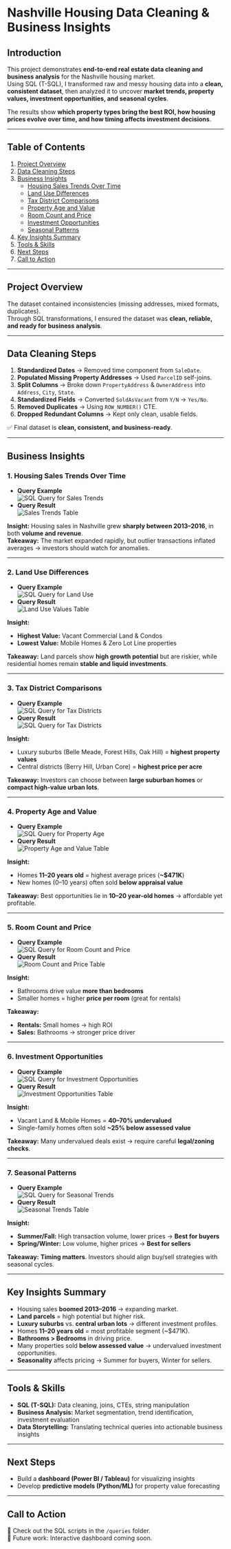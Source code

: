# Nashville Housing Data Cleaning & Business Insights

## Introduction

This project demonstrates **end-to-end real estate data cleaning and business analysis** for the Nashville housing market.  
Using SQL (T-SQL), I transformed raw and messy housing data into a **clean, consistent dataset**, then analyzed it to uncover **market trends, property values, investment opportunities, and seasonal cycles**.

The results show **which property types bring the best ROI, how housing prices evolve over time, and how timing affects investment decisions**.

---

## Table of Contents

1. [Project Overview](#project-overview)
2. [Data Cleaning Steps](#data-cleaning-steps)
3. [Business Insights](#business-insights)
   - [Housing Sales Trends Over Time](#1-housing-sales-trends-over-time)
   - [Land Use Differences](#2-land-use-differences)
   - [Tax District Comparisons](#3-tax-district-comparisons)
   - [Property Age and Value](#4-property-age-and-value)
   - [Room Count and Price](#5-room-count-and-price)
   - [Investment Opportunities](#6-investment-opportunities)
   - [Seasonal Patterns](#7-seasonal-patterns)
4. [Key Insights Summary](#key-insights-summary)
5. [Tools & Skills](#tools--skills)
6. [Next Steps](#next-steps)
7. [Call to Action](#call-to-action)

---

## Project Overview

The dataset contained inconsistencies (missing addresses, mixed formats, duplicates).  
Through SQL transformations, I ensured the dataset was **clean, reliable, and ready for business analysis**.

---

## Data Cleaning Steps

1. **Standardized Dates** → Removed time component from `SaleDate`.
2. **Populated Missing Property Addresses** → Used `ParcelID` self-joins.
3. **Split Columns** → Broke down `PropertyAddress` & `OwnerAddress` into `Address`, `City`, `State`.
4. **Standardized Fields** → Converted `SoldAsVacant` from `Y/N` → `Yes/No`.
5. **Removed Duplicates** → Using `ROW_NUMBER()` CTE.
6. **Dropped Redundant Columns** → Kept only clean, usable fields.

✅ Final dataset is **clean, consistent, and business-ready**.

---

## Business Insights

### 1. Housing Sales Trends Over Time

- **Query Example**  
  ![SQL Query for Sales Trends](https://drive.google.com/uc?export=view&id=1AEtECnydV_T6NKUtNS7MSikWSs7dZz0F)
- **Query Result**  
  ![Sales Trends Table](https://drive.google.com/uc?export=view&id=1LoyTJ05ohExOfqyvHQgDK-2T-Tzkw0kQ)

**Insight:** Housing sales in Nashville grew **sharply between 2013–2016**, in both **volume and revenue**.  
**Takeaway:** The market expanded rapidly, but outlier transactions inflated averages → investors should watch for anomalies.

---

### 2. Land Use Differences

- **Query Example**  
  ![SQL Query for Land Use](https://drive.google.com/uc?export=view&id=1Wb8DA88ADepescjRDMld7j0HRnEJYjjF)
- **Query Result**  
  ![Land Use Values Table](https://drive.google.com/uc?export=view&id=1kkhGchC_WehPR6dT7ibmKHwyC1woIdyp)

**Insight:**

- **Highest Value:** Vacant Commercial Land & Condos
- **Lowest Value:** Mobile Homes & Zero Lot Line properties

**Takeaway:** Land parcels show **high growth potential** but are riskier, while residential homes remain **stable and liquid investments**.

---

### 3. Tax District Comparisons

- **Query Example**  
  ![SQL Query for Tax Districts](https://drive.google.com/uc?export=view&id=19M2dlaStwXM-61OMUOOqzPnmNwCUO_nS)
- **Query Result**  
  ![SQL Query for Tax Districts](https://drive.google.com/uc?export=view&id=12EiSAfydf_IE1PyYe6sIHDZAQJwTf7_m)

**Insight:**

- Luxury suburbs (Belle Meade, Forest Hills, Oak Hill) = **highest property values**
- Central districts (Berry Hill, Urban Core) = **highest price per acre**

**Takeaway:** Investors can choose between **large suburban homes** or **compact high-value urban lots**.

---

### 4. Property Age and Value

- **Query Example**  
  ![SQL Query for Property Age](https://drive.google.com/uc?export=view&id=1AHTkBmTeUF_1PqJIEWkSd2CCAdnZYLt9)
- **Query Result**  
  ![Property Age and Value Table](https://drive.google.com/uc?export=view&id=1MGNwtEJaF8NZ9qKcgOqtmStgm1ZiNjcl)

**Insight:**

- Homes **11–20 years old** = highest average prices (**~$471K**)
- New homes (0–10 years) often sold **below appraisal value**

**Takeaway:** Best opportunities lie in **10–20 year-old homes** → affordable yet profitable.

---

### 5. Room Count and Price

- **Query Example**  
  ![SQL Query for Room Count and Price](https://drive.google.com/uc?export=view&id=1TeLAKr2O7yOnRKnNu38akODVUWS3HXg0)
- **Query Result**  
  ![Room Count and Price Table](https://drive.google.com/uc?export=view&id=1tzj0U81a8jYn0Gpk1hK8-R08TBwIaHi2)

**Insight:**

- Bathrooms drive value **more than bedrooms**
- Smaller homes = higher **price per room** (great for rentals)

**Takeaway:**

- **Rentals:** Small homes → high ROI
- **Sales:** Bathrooms → stronger price driver

---

### 6. Investment Opportunities

- **Query Example**  
  ![SQL Query for Investment Opportunities](https://drive.google.com/uc?export=view&id=14HdskdU0tby70D-uKciv5ouLNO5RpSnS)
- **Query Result**  
  ![Investment Opportunities Table](https://drive.google.com/uc?export=view&id=1B6RoQCfJN-lCT1AwPQY1xpL0demBAq2a)

**Insight:**

- Vacant Land & Mobile Homes = **40–70% undervalued**
- Single-family homes often sold **~25% below assessed value**

**Takeaway:** Many undervalued deals exist → require careful **legal/zoning checks**.

---

### 7. Seasonal Patterns

- **Query Example**  
  ![SQL Query for Seasonal Trends](https://drive.google.com/uc?export=view&id=11gUbtUmwxEPqM-z0Sz7BUUQWDJHJ3s_B)
- **Query Result**  
  ![Seasonal Trends Table](https://drive.google.com/uc?export=view&id=1Q28komITBwDX69Vibcp9GZiKVxX_OYGe)

**Insight:**

- **Summer/Fall:** High transaction volume, lower prices → **Best for buyers**
- **Spring/Winter:** Low volume, higher prices → **Best for sellers**

**Takeaway:** **Timing matters**. Investors should align buy/sell strategies with seasonal cycles.

---

## Key Insights Summary

- Housing sales **boomed 2013–2016** → expanding market.
- **Land parcels** = high potential but higher risk.
- **Luxury suburbs** vs. **central urban lots** → different investment profiles.
- Homes **11–20 years old** = most profitable segment (~$471K).
- **Bathrooms > Bedrooms** in driving price.
- Many properties sold **below assessed value** → undervalued investment opportunities.
- **Seasonality** affects pricing → Summer for buyers, Winter for sellers.

---

## Tools & Skills

- **SQL (T-SQL):** Data cleaning, joins, CTEs, string manipulation
- **Business Analysis:** Market segmentation, trend identification, investment evaluation
- **Data Storytelling:** Translating technical queries into actionable business insights

---

## Next Steps

- Build a **dashboard (Power BI / Tableau)** for visualizing insights
- Develop **predictive models (Python/ML)** for property value forecasting

---

## Call to Action

📂 Check out the SQL scripts in the `/queries` folder.  
🚀 Future work: Interactive dashboard coming soon.
